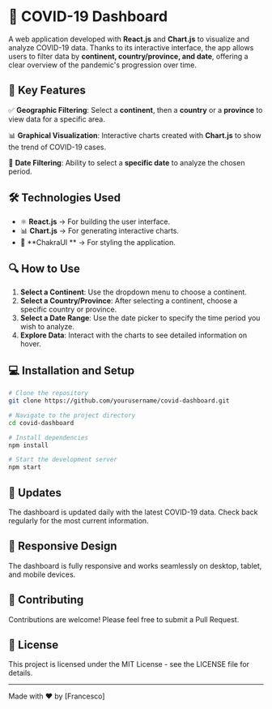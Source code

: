 # 🦠 COVID-19 Dashboard

A web application developed with **React.js** and **Chart.js** to visualize and analyze COVID-19 data. Thanks to its interactive interface, the app allows users to filter data by **continent, country/province, and date**, offering a clear overview of the pandemic's progression over time.

## 🚀 Key Features

✅ **Geographic Filtering**: Select a **continent**, then a **country** or a **province** to view data for a specific area.

📊 **Graphical Visualization**: Interactive charts created with **Chart.js** to show the trend of COVID-19 cases.

📅 **Date Filtering**: Ability to select a **specific date** to analyze the chosen period.

## 🛠️ Technologies Used

* ⚛️ **React.js** → For building the user interface.
* 📊 **Chart.js** → For generating interactive charts.
* 🎨 **ChakraUI ** → For styling the application.

## 🔍 How to Use

1. **Select a Continent**: Use the dropdown menu to choose a continent.
2. **Select a Country/Province**: After selecting a continent, choose a specific country or province.
3. **Select a Date Range**: Use the date picker to specify the time period you wish to analyze.
4. **Explore Data**: Interact with the charts to see detailed information on hover.

## 💻 Installation and Setup

```bash
# Clone the repository
git clone https://github.com/yourusername/covid-dashboard.git

# Navigate to the project directory
cd covid-dashboard

# Install dependencies
npm install

# Start the development server
npm start
```

## 🔄 Updates

The dashboard is updated daily with the latest COVID-19 data. Check back regularly for the most current information.

## 📱 Responsive Design

The dashboard is fully responsive and works seamlessly on desktop, tablet, and mobile devices.

## 👥 Contributing

Contributions are welcome! Please feel free to submit a Pull Request.

## 📄 License

This project is licensed under the MIT License - see the LICENSE file for details.

---

Made with ❤️ by [Francesco]
